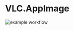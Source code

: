 # VLC.AppImage

![example workflow](https://github.com/nx-appbuild-hub/VLC.AppImage//actions/workflows/makefile.yml/badge.svg)
